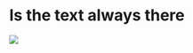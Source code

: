 # Is the text always there
<a href="https://e0163cd7.readme-game.pages.dev/update">
  <img ismap src="https://e0163cd7.readme-game.pages.dev/game.svg?no=cache">
</a>
